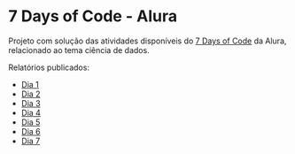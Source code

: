# 7 Days of Code - Alura

Projeto com solução das atividades disponíveis do [7 Days of Code](https://7daysofcode.io/matricula/data-science) da Alura, relacionado ao tema ciência de dados.

Relatórios publicados:
- [Dia 1](https://rpubs.com/pabsantos/days_1)
- [Dia 2](https://rpubs.com/pabsantos/days_2)
- [Dia 3]()
- [Dia 4]()
- [Dia 5]()
- [Dia 6]()
- [Dia 7]()
